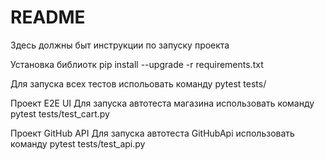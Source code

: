 # README #

Здесь должны быт инструкции по запуску проекта

Установка библиотк
pip install --upgrade -r requirements.txt

Для запуска всех тестов испольовать команду
pytest tests/

Проект E2E UI
Для запуска автотеста магазина использовать команду 
pytest tests/test_cart.py

Проект GitHub API
Для запуска автотеста GitHubApi использовать команду
pytest tests/test_api.py
